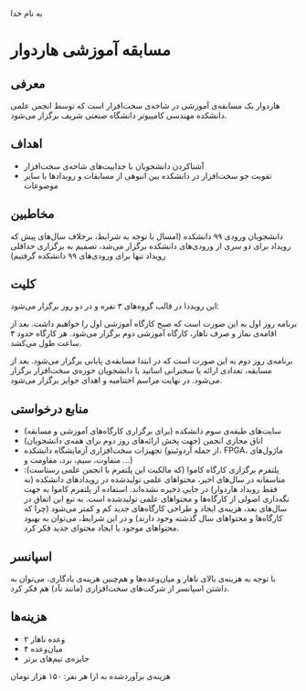 به نام خدا

# مسابقه آموزشی هاردوار

## معرفی
هاردوار یک مسابقه‌ی آموزشی در شاخه‌ی سخت‌افزار است که توسط انجمن علمی دانشکده مهندسی کامپیوتر دانشگاه صنعتی شریف برگزار می‌شود.     

## اهداف
- آشناکردن دانشجویان با جذابیت‌های شاخه‌ی سخت‌افزار
- تقویت جو سخت‌افزار در دانشکده بین انبوهی از مسابقات و رویدادها با سایر موضوعات
 
## مخاطبین
 دانشجویان ورودی ۹۹ دانشکده (امسال با توجه به شرایط، برخلاف سال‌های پیش که رویداد برای دو سری از ورودی‌های دانشکده برگزار می‌شد، تصمیم به برگزاری حداقلی رویداد
 تنها برای ورودی‌های ۹۹ دانشکده گرفتیم)
  
## کلیت
این رویددا در قالب گروه‌های ۳ نفره و در دو روز برگزار می‌شود:

برنامه‌ روز اول به این صورت است که صبح کارگاه آموزشی اول را خواهیم داشت. بعد از اقامه‌ی نماز و صرف ناهار، کارگاه آموزشی دوم برگزار می‌شود. هر کارگاه حدود ۳
ساعت طول می‌کشد.

برنامه‌ی روز دوم به این صورت است که در ابتدا مسابقه‌ی پایانی برگزار می‌شود. بعد از مسابقه، تعدادی ارائه یا سخنرانی اساتید یا دانشجویان حوزه‌ی سخت‌افزار برگزار
می‌شود. در نهایت مراسم اختتامیه و اهدای جوایز برگزار می‌شود.

 
## منابع درخواستی
- سایت‌های طبقه‌ی سوم دانشکده (برای برگزاری کارگاه‌های آموزشی و مسابقه)
- اتاق مجازی انجمن (جهت پخش ارائه‌های روز دوم برای همه‌ی دانشجویان)
- تجهیزات سخت‌افزاری آزمایشگاه دانشکده (از جمله آردوئینو، FPGA، ماژول‌های متفاوت، سیم، برد، مقاومت و ...)
- پلتفرم برگزاری کارگاه‌ کاموا (که مالکیت این پلتفرم با انجمن علمی رستاست): متاسفانه در سال‌های اخیر، محتواهای علمی تولیدشده در رویدادهای دانشکده (نه فقط
رویداد هاردوار) در جایی ذخیره نشده‌اند. استفاده از پلتفرم کاموا به جهت نگه‌داری اصولی از کارگاه‌ها و محتواهای علمی تولیدشده است. به تبع این اتفاق در
سال‌های بعد، هزینه‌ی ایجاد و طراحی کارگاه‌های جدید کم و کمتر می‌شود (چرا که کارگاه‌ها و محتواهای سال گذشته وجود دارند) و در این شرایط،‌ می‌توان به بهبود محتواهای
موجود یا ایجاد محتوای جدید فکر کرد.

## اسپانسر
با توجه به هزینه‌ی بالای ناهار و میان‌وعده‌ها و هم‌چنین هزینه‌ی یادگاری، می‌توان به داشتن اسپانسر از شرکت‌های سخت‌افزاری (مانند نآد) هم فکر کرد. 

## هزینه‌ها
- ۲ وعده ناهار
- ۴ میان‌وعده
- جایزه‌ی تیم‌های برتر

هزینه‌ی برآوردشده به ازا هر نفر: ۱۵۰ هزار تومان

